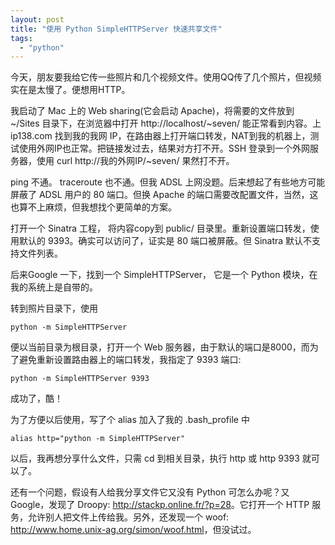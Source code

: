 ```yaml
---
layout: post
title: "使用 Python SimpleHTTPServer 快速共享文件"
tags:
  - "python"
---
```


今天，朋友要我给它传一些照片和几个视频文件。使用QQ传了几个照片，但视频实在是太慢了。便想用HTTP。

我启动了 Mac 上的  Web sharing(它会启动 Apache)，将需要的文件放到 ~/Sites 目录下，在浏览器中打开 http://localhost/~seven/ 能正常看到内容。上 ip138.com 找到我的我网 IP，在路由器上打开端口转发，NAT到我的机器上，测试使用外网IP也正常。把链接发过去，结果对方打不开。SSH 登录到一个外网服务器，使用 curl http://我的外网IP/~seven/ 果然打不开。

ping 不通。 traceroute 也不通。但我 ADSL 上网没题。后来想起了有些地方可能屏蔽了 ADSL 用户的 80 端口。但换 Apache 的端口需要改配置文件，当然，这也算不上麻烦，但我想找个更简单的方案。

打开一个 Sinatra 工程， 将内容copy到 public/ 目录里。重新设置端口转发，使用默认的 9393。确实可以访问了，证实是 80 端口被屏蔽。但 Sinatra 默认不支持文件列表。

后来Google 一下，找到一个 SimpleHTTPServer， 它是一个 Python 模块，在我的系统上是自带的。

转到照片目录下，使用

    python -m SimpleHTTPServer 

便以当前目录为根目录，打开一个 Web 服务器，由于默认的端口是8000，而为了避免重新设置路由器上的端口转发，我指定了 9393  端口:

    python -m SimpleHTTPServer 9393

成功了，酷！

为了方便以后使用，写了个 alias 加入了我的 .bash\_profile 中

    alias http="python -m SimpleHTTPServer"

以后，我再想分享什么文件，只需 cd 到相关目录，执行 http 或 http 9393 就可以了。

还有一个问题，假设有人给我分享文件它又没有 Python 可怎么办呢？又 Google，发现了 Droopy: <http://stackp.online.fr/?p=28>。它打开一个 HTTP 服务，允许别人把文件上传给我。另外，还发现一个 woof: <http://www.home.unix-ag.org/simon/woof.html>，但没试过。
